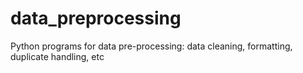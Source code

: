 # data_preprocessing
Python programs for data pre-processing: data cleaning, formatting, duplicate handling, etc
